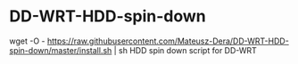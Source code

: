 # DD-WRT-HDD-spin-down
wget -O - https://raw.githubusercontent.com/Mateusz-Dera/DD-WRT-HDD-spin-down/master/install.sh | sh
HDD spin down script for DD-WRT
